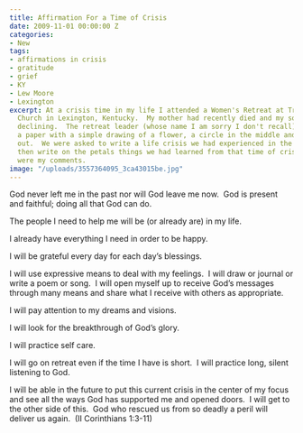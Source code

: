 ```yaml
---
title: Affirmation For a Time of Crisis
date: 2009-11-01 00:00:00 Z
categories:
- New
tags:
- affirmations in crisis
- gratitude
- grief
- KY
- Lew Moore
- Lexington
excerpt: At a crisis time in my life I attended a Women's Retreat at Trinity Baptist
  Church in Lexington, Kentucky.  My mother had recently died and my son, Lew, was
  declining.  The retreat leader (whose name I am sorry I don't recall), gave us each
  a paper with a simple drawing of a flower, a circle in the middle and petals radiating
  out.  We were asked to write a life crisis we had experienced in the middle and
  then write on the petals things we had learned from that time of crisis and growth.  These
  were my comments.
image: "/uploads/3557364095_3ca43015be.jpg"
---
```


God never left me in the past nor will God leave me now.  God is present and faithful; doing all that God can do.

The people I need to help me will be (or already are) in my life.

I already have everything I need in order to be happy.

I will be grateful every day for each day’s blessings.

I will use expressive means to deal with my feelings.  I will draw or journal or write a poem or song.  I will open myself up to receive God’s messages through many means and share what I receive with others as appropriate.

I will pay attention to my dreams and visions.

I will look for the breakthrough of God’s glory.

I will practice self care.

I will go on retreat even if the time I have is short.  I will practice long, silent listening to God.

I will be able in the future to put this current crisis in the center of my focus and see all the ways God has supported me and opened doors.  I will get to the other side of this.  God who rescued us from so deadly a peril will deliver us again.  (II Corinthians 1:3-11)
